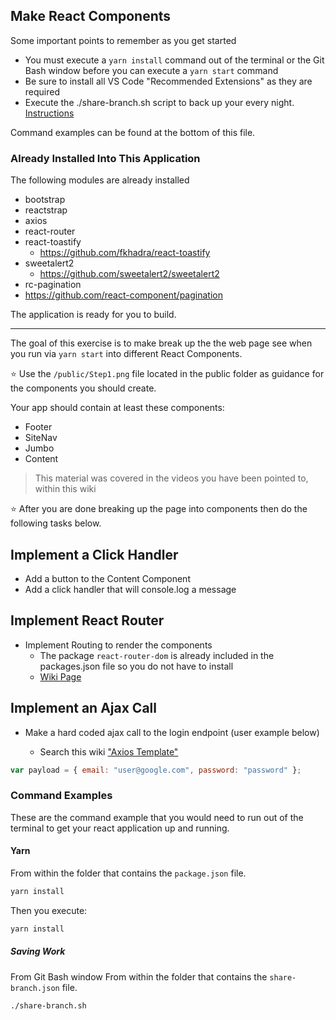 ## Make React Components

Some important points to remember as you get started

- You must execute a `yarn install` command out of the terminal or the Git Bash window before you can execute a `yarn start` command
- Be sure to install all VS Code "Recommended Extensions" as they are required
- Execute the ./share-branch.sh script to back up your every night. [Instructions](https://github.com/sabiocode/wiki/blob/master/general/github/Back-Up-Work.md)

Command examples can be found at the bottom of this file.

### Already Installed Into This Application

The following modules are already installed

- bootstrap
- reactstrap
- axios
- react-router
- react-toastify
  - https://github.com/fkhadra/react-toastify
- sweetalert2
  - https://github.com/sweetalert2/sweetalert2
-  rc-pagination
  - https://github.com/react-component/pagination

The application is ready for you to build.

---

The goal of this exercise is to make break up the the web page see when you run via `yarn start` into different React Components.

:star: Use the `/public/Step1.png` file located in the public folder as guidance for the components you should create. 

Your app should contain at least these components:

- Footer
- SiteNav
- Jumbo
- Content

> This material was covered in the videos you have been pointed to, within this wiki

:star: After you are done breaking up the page into components then do the following tasks below.

## Implement a Click Handler

- Add a button to the Content Component
- Add a click handler that will console.log a message

## Implement React Router

- Implement Routing to render the components
  - The package `react-router-dom` is already included in the packages.json file so you do not have to install
  - [Wiki Page](https://github.com/sabiocode/wiki/blob/2be205f2d3bd64867c8acaf6a4392c2172b45cb1/javascript/React/React-Router.md)

## Implement an Ajax Call

- Make a hard coded ajax call to the login endpoint (user example below)

  - Search this wiki ["Axios Template"](https://github.com/sabiocode/wiki/blob/master/javascript/Axios)

```javascript
var payload = { email: "user@google.com", password: "password" };
```

### Command Examples

These are the command example that you would need to run out of the terminal to get your react application up and running.

#### Yarn
From within the folder that contains the `package.json` file.
```bash
yarn install
```
Then you execute:
```bash
yarn install
```

##### Saving Work
From Git Bash window
From within the folder that contains the `share-branch.json` file.
```bash
./share-branch.sh
```
